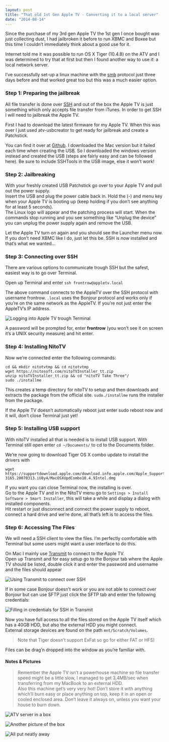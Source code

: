 ```yaml
---
layout: post
title: "That old 1st Gen Apple TV - Converting it to a local server"
date: "2014-08-14"
---
```


Since the purchase of my 3rd gen Apple TV the 1st gen I once bought was just collecting dust, I had jailbroken it before to run XBMC and Boxee but this time I couldn’t immediately think about a good use for it.

Internet told me it was possible to run OS X Tiger (10.4.8) on the ATV and I was determined to try that at first but then I found another way to use it: a local network server.

I’ve successfully set-up a linux machine with the [smb](https://en.wikipedia.org/wiki/Server_Message_Block) protocol just three days before and that worked great too but this was a much easier option.

### Step 1: Preparing the jailbreak

All file transfer is done over [SSH](https://en.wikipedia.org/wiki/Secure_Shell) and out of the box the Apple TV is just something which only accepts file transfer from iTunes. In order to get SSH I will need to jailbreak the Apple TV.

First I had to download the latest firmware for my Apple TV. When this was over I just used atv-usbcreator to get ready for jailbreak and create a Patchstick.

You can find it over at [Github](https://github.com/davilla/atvusb-creator). I downloaded the Mac version but it failed each time when creating the USB. So I downloaded the windows version instead and created the USB (steps are fairly easy and can be followed here). Be sure to include SSHTools in the USB image, else it won’t work!

### Step 2: Jailbreaking

With your freshly created USB Patchstick go over to your Apple TV and pull out the power supply.  
Insert the USB and plug the power cable back in. Hold the (-) and menu key when your Apple TV is booting up (keep holding if you don’t see anything for at least 5 seconds).  
The Linux logo will appear and the patching process will start. When the commands stop running and you see something like “Unplug the device” you can unplug the power supply again and remove the USB.

Let the Apple TV turn on again and you should see the Launcher menu now. If you don’t need XBMC like I do, just let this be. SSH is now installed and that’s what we wanted…

### Step 3: Connecting over SSH

There are various options to communicate trough SSH but the safest, easiest way is to go over Terminal.

Open up Terminal and enter `ssh frontrow@appletv.local`

The above command connects to the AppleTV over the SSH protocol with username frontrow. `.local` uses the Bonjour protocol and works only if you’re on the same network as the AppleTV. If you’re not just enter the AppleTV’s IP address.

![Logging into Apple TV trough Terminal](https://31.media.tumblr.com/47aed319295c75f12ffa296fb9b73534/tumblr_inline_n1mah3gAyD1sn0bkh.jpg)

A password will be prompted for, enter **frontrow** (you won’t see it on screen it’s a UNIX security measure) and hit enter.

### Step 4: Installing NitoTV

Now we’re connected enter the following commands:

```console
cd && mkdir nitotvtmp && cd nitotvtmp
wget https://nitosoft.com/nitoTVInstaller_tt.zip
unzip nitoTVInstaller_tt.zip && cd "nitoTV Take Three"/
sudo ./installme
```

This creates a temp directory for nitoTV to setup and then downloads and extracts the package from the official site. `sudo./installme` runs the installer from the package.

If the Apple TV doesn’t automatically reboot just enter sudo reboot now and it will, don’t close Terminal just yet!

### Step 5: Installing USB support

With nitoTV installed all that is needed is to install USB support. With Terminal still open enter `cd ~/Documents/` to cd to the Documents folder.

We’re now going to download Tiger OS X combo update to install the drivers with

```console
wget https://supportdownload.apple.com/download.info.apple.com/Apple_Support_Area/Apple_Software_Updates/Mac_OS_X/downloads/061-3165.20070313.iU8y4/MacOSXUpdCombo10.4.9Intel.dmg
```

If you want you can close Terminal now, the installing is over.  
Go to the Apple TV and in the NitoTV menu go to `Settings > Install Software > Smart Installer`, this will take a while and display a dialog with installed components.  
Hit restart or just disconnect and connect the power supply to reboot, connect a hard drive and we’re done, all that’s left is to access the files.

### Step 6: Accessing The Files

We will need a SSH client to view the files. I’m perfectly comfortable with Terminal but some users might want a user interface to do this.

On Mac I mainly use [Transmit](https://panic.com/transmit) to connect to the Apple TV.  
Open up Transmit and for easy setup go to the Bonjour tab where the Apple TV should be listed, double click it and enter the password and username and the files should appear

![Using Transmit to connect over SSH](https://i.imgur.com/GFF7fmA.png)

If in some case Bonjour doesn’t work or you are not able to connect over Bonjour but can use SFTP just click the SFTP tab and enter the following credentials:

![Filling in credentials for SSH in Transmit](https://i.imgur.com/BU527Yh.png)

Now you have full access to all the files stored on the Apple TV itself which has a 40GB HDD, but also the external HDD you might connect.  
External storage devices are found on the path `mnt/Scratch/Volumes`.

> Note that Tiger doesn’t support ExFat so go for either FAT or HFS)  

Files can be drag’n dropped into the window as you’re familiar with.

#### Notes & Pictures

> Remember the Apple TV isn’t a powerhouse machine so file transfer speed might be a little slow, I managed to get 3,4MB/sec when transferring from my MacBook to an external HDD.  
Also this machine get’s very very hot! Don’t store it with anything which’ll burn easy or place anything on top, keep it in an open or cooled enclosed area. Don’t leave it always on, unless you want your house to burn down.

![ATV server in a box](https://media.tumblr.com/412a80a16ed11c037dd3adef53c63e4a/tumblr_inline_n1maf7RrPw1sn0bkh.jpg)

![Another picture of the box](https://media.tumblr.com/c355ce3d7bba9d202d5e8099ebbd4d4e/tumblr_inline_n1mafyEjsi1sn0bkh.jpg)

![All put neatly away](https://media.tumblr.com/9d17a10fefc63eacb27e42f2c8473bd9/tumblr_inline_n1mageRkFS1sn0bkh.jpg)
